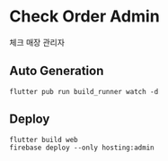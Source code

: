 # Check Order Admin
체크 매장 관리자

## Auto Generation
```
flutter pub run build_runner watch -d
```

## Deploy
```
flutter build web
firebase deploy --only hosting:admin 
```
